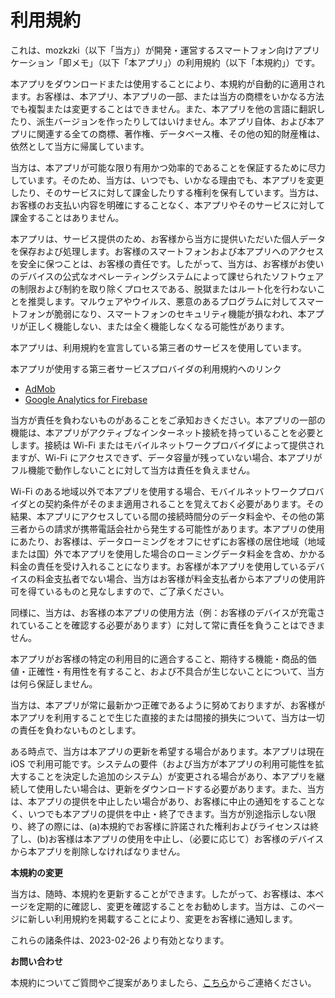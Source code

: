 # 利用規約

これは、mozkzki（以下「当方」）が開発・運営するスマートフォン向けアプリケーション「即メモ」（以下「本アプリ」）の利用規約（以下「本規約」）です。

本アプリをダウンロードまたは使用することにより、本規約が自動的に適用されます。お客様は、本アプリ、本アプリの一部、または当方の商標をいかなる方法でも複製または変更することはできません。また、本アプリを他の言語に翻訳したり、派生バージョンを作ったりしてはいけません。本アプリ自体、および本アプリに関連する全ての商標、著作権、データベース権、その他の知的財産権は、依然として当方に帰属しています。

当方は、本アプリが可能な限り有用かつ効率的であることを保証するために尽力しています。そのため、当方は、いつでも、いかなる理由でも、本アプリを変更したり、そのサービスに対して課金したりする権利を保有しています。当方は、お客様のお支払い内容を明確にすることなく、本アプリやそのサービスに対して課金することはありません。

本アプリは、サービス提供のため、お客様から当方に提供いただいた個人データを保存および処理します。お客様のスマートフォンおよび本アプリへのアクセスを安全に保つことは、お客様の責任です。したがって、当方は、お客様がお使いのデバイスの公式なオペレーティングシステムによって課せられたソフトウェアの制限および制約を取り除くプロセスである、脱獄またはルート化を行わないことを推奨します。マルウェアやウイルス、悪意のあるプログラムに対してスマートフォンが脆弱になり、スマートフォンのセキュリティ機能が損なわれ、本アプリが正しく機能しない、または全く機能しなくなる可能性があります。

本アプリは、利用規約を宣言している第三者のサービスを使用しています。

本アプリが使用する第三者サービスプロバイダの利用規約へのリンク

*   [AdMob](https://developers.google.com/admob/terms)
*   [Google Analytics for Firebase](https://firebase.google.com/terms/analytics)

当方が責任を負わないものがあることをご承知おきください。本アプリの一部の機能は、本アプリがアクティブなインターネット接続を持っていることを必要とします。接続は Wi-Fi またはモバイルネットワークプロバイダによって提供されますが、Wi-Fi にアクセスできず、データ容量が残っていない場合、本アプリがフル機能で動作しないことに対して当方は責任を負えません。

Wi-Fi のある地域以外で本アプリを使用する場合、モバイルネットワークプロバイダとの契約条件がそのまま適用されることを覚えておく必要があります。その結果、本アプリにアクセスしている間の接続時間分のデータ料金や、その他の第三者からの請求が携帯電話会社から発生する可能性があります。本アプリの使用にあたり、お客様は、データローミングをオフにせずにお客様の居住地域（地域または国）外で本アプリを使用した場合のローミングデータ料金を含め、かかる料金の責任を受け入れることになります。お客様が本アプリを使用しているデバイスの料金支払者でない場合、当方はお客様が料金支払者から本アプリの使用許可を得ているものと見なしますので、ご了承ください。

同様に、当方は、お客様の本アプリの使用方法（例：お客様のデバイスが充電されていることを確認する必要があります）に対して常に責任を負うことはできません。

本アプリがお客様の特定の利用目的に適合すること、期待する機能・商品的価値・正確性・有用性を有すること、および不具合が生じないことについて、当方は何ら保証しません。

当方は、本アプリが常に最新かつ正確であるように努めておりますが、お客様が本アプリを利用することで生じた直接的または間接的損失について、当方は一切の責任を負わないものとします。

ある時点で、当方は本アプリの更新を希望する場合があります。本アプリは現在 iOS で利用可能です。システムの要件（および当方が本アプリの利用可能性を拡大することを決定した追加のシステム）が変更される場合があり、本アプリを継続して使用したい場合は、更新をダウンロードする必要があります。また、当方は、本アプリの提供を中止したい場合があり、お客様に中止の通知をすることなく、いつでも本アプリの提供を中止・終了できます。当方が別途指示しない限り、終了の際には、(a)本規約でお客様に許諾された権利およびライセンスは終了し、(b)お客様は本アプリの使用を中止し、（必要に応じて）お客様のデバイスから本アプリを削除しなければなりません。

**本規約の変更**

当方は、随時、本規約を更新することができます。したがって、お客様は、本ページを定期的に確認し、変更を確認することをお勧めします。当方は、このページに新しい利用規約を掲載することにより、変更をお客様に通知します。

これらの諸条件は、2023-02-26 より有効となります。

**お問い合わせ**

本規約についてご質問やご提案がありましたら、[こちら](https://docs.google.com/forms/d/e/1FAIpQLSepQJBkwSnQPbBcQKdCGvIZktRcX58DCmIBYO4iFGZ7CBPVfQ/viewform?usp=sf_link)からご連絡ください。

